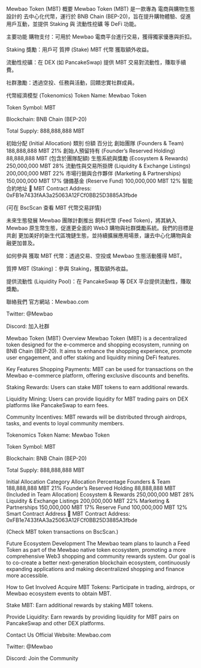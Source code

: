 
Mewbao Token (MBT)
概要
Mewbao Token (MBT) 是一款專為 電商與購物生態 設計的 去中心化代幣，運行於 BNB Chain (BEP-20)，旨在提升購物體驗、促進用戶互動，並提供 Staking 與 流動性挖礦 等 DeFi 功能。

主要功能
購物支付：可用於 Mewbao 電商平台進行交易，獲得獨家優惠與折扣。

Staking 獎勵：用戶可 質押 (Stake) MBT 代幣 獲取額外收益。

流動性挖礦：在 DEX (如 PancakeSwap) 提供 MBT 交易對流動性，賺取手續費。

社群激勵：透過空投、任務與活動，回饋忠實社群成員。

代幣經濟模型 (Tokenomics)
Token Name: Mewbao Token

Token Symbol: MBT

Blockchain: BNB Chain (BEP-20)

Total Supply: 888,888,888 MBT

初始分配 (Initial Allocation)
類別	份額	百分比
創始團隊 (Founders & Team)	188,888,888 MBT	21%
創始人預留持有 (Founder’s Reserved Holding)	88,888,888 MBT	(包含於團隊配額)
生態系統與獎勵 (Ecosystem & Rewards)	250,000,000 MBT	28%
流動性與交易所掛牌 (Liquidity & Exchange Listings)	200,000,000 MBT	22%
市場行銷與合作夥伴 (Marketing & Partnerships)	150,000,000 MBT	17%
儲備基金 (Reserve Fund)	100,000,000 MBT	12%
智能合約地址
🔗 MBT Contract Address: 0xFB1e7433fAA3a25063A12FCf0BB25D3885A3fbde

(可在 BscScan 查看 MBT 代幣交易詳情)

未來生態發展
Mewbao 團隊計劃推出 飼料代幣 (Feed Token)，將其納入 Mewbao 原生幣生態，促進更全面的 Web3 購物與社群獎勵系統。我們的目標是共創 更加美好的新生代區塊鏈生態，並持續擴展應用場景，讓去中心化購物與金融更加普及。

如何參與
獲取 MBT 代幣：透過交易、空投或 Mewbao 生態活動獲得 MBT。

質押 MBT (Staking)：參與 Staking，獲取額外收益。

提供流動性 (Liquidity Pool)：在 PancakeSwap 等 DEX 平台提供流動性，賺取獎勵。

聯絡我們
官方網站：Mewbao.com

Twitter: @Mewbao

Discord: 加入社群







Mewbao Token (MBT)
Overview
Mewbao Token (MBT) is a decentralized token designed for the e-commerce and shopping ecosystem, running on BNB Chain (BEP-20). It aims to enhance the shopping experience, promote user engagement, and offer staking and liquidity mining DeFi features.

Key Features
Shopping Payments: MBT can be used for transactions on the Mewbao e-commerce platform, offering exclusive discounts and benefits.

Staking Rewards: Users can stake MBT tokens to earn additional rewards.

Liquidity Mining: Users can provide liquidity for MBT trading pairs on DEX platforms like PancakeSwap to earn fees.

Community Incentives: MBT rewards will be distributed through airdrops, tasks, and events to loyal community members.

Tokenomics
Token Name: Mewbao Token

Token Symbol: MBT

Blockchain: BNB Chain (BEP-20)

Total Supply: 888,888,888 MBT

Initial Allocation
Category	Allocation	Percentage
Founders & Team	188,888,888 MBT	21%
Founder’s Reserved Holding	88,888,888 MBT	(Included in Team Allocation)
Ecosystem & Rewards	250,000,000 MBT	28%
Liquidity & Exchange Listings	200,000,000 MBT	22%
Marketing & Partnerships	150,000,000 MBT	17%
Reserve Fund	100,000,000 MBT	12%
Smart Contract Address
🔗 MBT Contract Address: 0xFB1e7433fAA3a25063A12FCf0BB25D3885A3fbde

(Check MBT token transactions on BscScan.)

Future Ecosystem Development
The Mewbao team plans to launch a Feed Token as part of the Mewbao native token ecosystem, promoting a more comprehensive Web3 shopping and community rewards system. Our goal is to co-create a better next-generation blockchain ecosystem, continuously expanding applications and making decentralized shopping and finance more accessible.

How to Get Involved
Acquire MBT Tokens: Participate in trading, airdrops, or Mewbao ecosystem events to obtain MBT.

Stake MBT: Earn additional rewards by staking MBT tokens.

Provide Liquidity: Earn rewards by providing liquidity for MBT pairs on PancakeSwap and other DEX platforms.

Contact Us
Official Website: Mewbao.com

Twitter: @Mewbao

Discord: Join the Community

